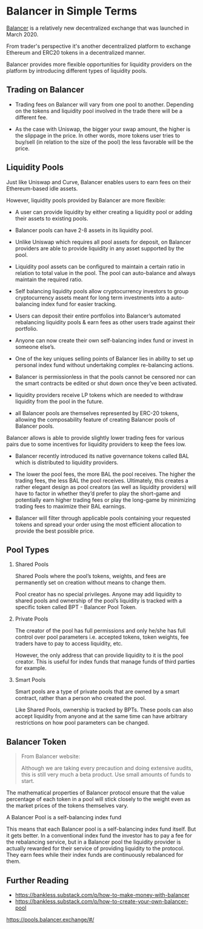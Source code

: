# Balancer in Simple Terms

[Balancer](https://balancer.exchange/) is a relatively new decentralized exchange that was launched in March 2020.

From trader's perspective it's another decentralized platform to exchange Ethereum and ERC20 tokens in a decentralized manner.

Balancer provides more flexible opportunities for liquidity providers on the platform by introducing different types of liquidity pools. 

## Trading on Balancer

- Trading fees on Balancer will vary from one pool to another. Depending on the tokens and liquidity pool involved in the trade there will be a different fee.

- As the case with Uniswap, the bigger your swap amount, the higher is the slippage in the price. In other words, more tokens user tries to buy/sell (in relation to the size of the pool) the less favorable will be the price. 

## Liquidity Pools

Just like Uniswap and Curve, Balancer enables users to earn fees on their Ethereum-based idle assets. 

However, liquidity pools provided by Balancer are more flexible:

- A user can provide liquidity by either creating a liquidity pool or adding their assets to existing pools.

- Balancer pools can have 2-8 assets in its liquidity pool. 

- Unlike Uniswap which requires all pool assets for deposit, on Balancer providers are able to provide liquidity in any asset supported by the pool.





- Liquidity pool assets can be configured to maintain a certain ratio in relation to total value in the pool. The pool can auto-balance and always maintain the required ratio.

- Self balancing liquidity pools allow cryptocurrency investors to group cryptocurrency assets meant for long term investments into a auto-balancing index fund for easier tracking.

- Users can deposit their entire portfolios into Balancer’s automated rebalancing liquidity pools & earn fees as other users trade against their portfolio.

- Anyone can now create their own self-balancing index fund or invest in someone else’s.

- One of the key uniques selling points of Balancer lies in ability to set up personal index fund without undertaking complex re-balancing actions.

- Balancer is permissionless in that the pools cannot be censored nor can the smart contracts be edited or shut down once they’ve been activated. 

- liquidity providers receive LP tokens which are needed to withdraw liquidity from the pool in the future.

- all Balancer pools are themselves represented by ERC-20 tokens, allowing the composability feature of creating Balancer pools of Balancer pools.




Balancer allows is able to provide slightly lower trading fees for various pairs due to some incentives for liquidity providers to keep the fees low.


- Balancer recently introduced its native governance tokens called BAL which is distributed to liquidity providers.

- The lower the pool fees, the more BAL the pool receives. The higher the trading fees, the less BAL the pool receives. Ultimately, this creates a rather elegant design as pool creators (as well as liquidity providers) will have to factor in whether they’d prefer to play the short-game and potentially earn higher trading fees or play the long-game by minimizing trading fees to maximize their BAL earnings.


- Balancer will filter through applicable pools containing your requested tokens and spread your order using the most efficient allocation to provide the best possible price.



## Pool Types

1. Shared Pools

    Shared Pools where the pool’s tokens, weights, and fees are permanently set on creation without means to change them. 
    
    Pool creator has no special privileges. Anyone may add liquidity to shared pools and ownership of the pool’s liquidity is tracked with a specific token called BPT - Balancer Pool Token.

2. Private Pools

    The creator of the pool has full permissions and only he/she has full control over pool parameters i.e. accepted tokens, token weights, fee traders have to pay to access liquidity, etc.
    
    However, the only address that can provide liquidity to it is the pool creator. This is useful for index funds that manage funds of third parties for example.
     
3. Smart Pools     
     
    Smart pools are a type of private pools that are owned by a smart contract, rather than a person who created the pool. 
  
    Like Shared Pools, ownership is tracked by BPTs. These pools can also accept liquidity from anyone and at the same time can have arbitrary restrictions on how pool parameters can be changed.

## Balancer Token

> From Balancer website:
>
> Although we are taking every precaution and doing extensive audits, this is still very much a beta product. Use small amounts of funds to start.





The mathematical properties of Balancer protocol ensure that the value percentage of each token in a pool will stick closely to the weight even as the market prices of the tokens themselves vary. 

A Balancer Pool is a self-balancing index fund

This means that each Balancer pool is a self-balancing index fund itself. But it gets better. In a conventional index fund the investor has to pay a fee for the rebalancing service, but in a Balancer pool the liquidity provider is actually rewarded for their service of providing liquidity to the protocol. They earn fees while their index funds are continuously rebalanced for them.


## Further Reading

- https://bankless.substack.com/p/how-to-make-money-with-balancer
- https://bankless.substack.com/p/how-to-create-your-own-balancer-pool


https://pools.balancer.exchange/#/
